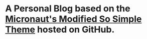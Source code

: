# A Personal Blog based on the [Micronaut's Modified So Simple Theme](https://github.com/TheMicronaut/micronaut-theme) hosted on GitHub.
